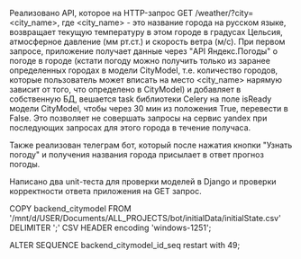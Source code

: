 Реализовано API, которое на HTTP-запрос GET /weather/?city=<city_name>, где 
<city_name> - это название города на русском языке, возвращает текущую 
температуру в этом городе в градусах Цельсия, атмосферное давление (мм рт.ст.) и
скорость ветра (м/с). При первом запросе, приложение получает данные через "API Яндекс.Погоды" 
о погоде в городе (кстати погоду можно получить только из заранее определенных городах
в модели CityModel, т.е. количество городов, которые пользователь может вписать на место <city_name>
нарямую зависит от того, что определено в CityModel) и добавляет в собственную БД, вешается task библиотеки 
Celery на поле isReady модели  CityModel, чтобы через 30 мин из положения True, перевести в False. 
Это позволяет не совершать запросы на сервис yandex при последующих запросах для этого города в течение получаса.


Также реализован телеграм бот, который после нажатия кнопки "Узнать погоду" и получения названия города
присылает в ответ прогноз погоды.

Написано два unit-теста для проверки моделей в Django и проверки корректности ответа приложения на GET запрос.


COPY backend_citymodel FROM '/mnt/d/USER/Documents/ALL_PROJECTS/bot/initialData/initialState.csv' DELIMITER ';' CSV HEADER encoding 'windows-1251';

ALTER SEQUENCE backend_citymodel_id_seq restart with 49;